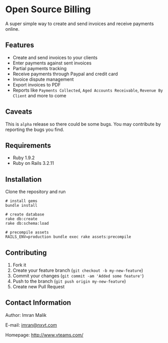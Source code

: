 Open Source Billing
===

A super simple way to create and send invoices and receive payments online.

Features
--------

* Create and send invoices to your clients
* Enter payments against sent invoices
* Partial payments tracking
* Receive payments through Paypal and credit card
* Invoice dispute management
* Export invoices to PDF
* Reports like `Payments Collected`, `Aged Accounts Receivable`, `Revenue By Client` and more to come

Caveats
-------

This is `alpha` release so there could be some bugs. You may contribute by reporting the bugs you find.

Requirements
------------

* Ruby 1.9.2
* Ruby on Rails 3.2.11

Installation
------------

Clone the repository and run

	# install gems
    bundle install
	
	# create database
	rake db:create
	rake db:schema:load
	
	# precompile assets
	RAILS_ENV=production bundle exec rake assets:precompile

Contributing
------------

1. Fork it
2. Create your feature branch (`git checkout -b my-new-feature`)
3. Commit your changes (`git commit -am 'Added some feature'`)
4. Push to the branch (`git push origin my-new-feature`)
5. Create new Pull Request

Contact Information
-------------------

Author: Imran Malik

E-mail: <imran@nxvt.com>

Homepage: <http://www.vteams.com/>